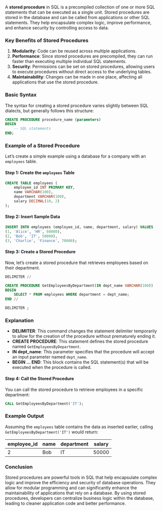A **stored procedure** in SQL is a precompiled collection of one or more SQL statements that can be executed as a single unit. Stored procedures are stored in the database and can be called from applications or other SQL statements. They help encapsulate complex logic, improve performance, and enhance security by controlling access to data.

### Key Benefits of Stored Procedures

1. **Modularity**: Code can be reused across multiple applications.
2. **Performance**: Since stored procedures are precompiled, they can run faster than executing multiple individual SQL statements.
3. **Security**: Permissions can be set on stored procedures, allowing users to execute procedures without direct access to the underlying tables.
4. **Maintainability**: Changes can be made in one place, affecting all applications that use the stored procedure.

### Basic Syntax

The syntax for creating a stored procedure varies slightly between SQL dialects, but generally follows this structure:

```sql
CREATE PROCEDURE procedure_name (parameters)
BEGIN
    -- SQL statements
END;
```

### Example of a Stored Procedure

Let’s create a simple example using a database for a company with an `employees` table.

#### Step 1: Create the `employees` Table

```sql
CREATE TABLE employees (
    employee_id INT PRIMARY KEY,
    name VARCHAR(100),
    department VARCHAR(100),
    salary DECIMAL(10, 2)
);
```

#### Step 2: Insert Sample Data

```sql
INSERT INTO employees (employee_id, name, department, salary) VALUES
(1, 'Alice', 'HR', 60000),
(2, 'Bob', 'IT', 50000),
(3, 'Charlie', 'Finance', 70000);
```

#### Step 3: Create a Stored Procedure

Now, let’s create a stored procedure that retrieves employees based on their department.

```sql
DELIMITER //

CREATE PROCEDURE GetEmployeesByDepartment(IN dept_name VARCHAR(100))
BEGIN
    SELECT * FROM employees WHERE department = dept_name;
END //

DELIMITER ;
```

### Explanation

- **DELIMITER**: This command changes the statement delimiter temporarily to allow for the creation of the procedure without prematurely ending it.
- **CREATE PROCEDURE**: This statement defines the stored procedure named `GetEmployeesByDepartment`.
- **IN dept_name**: This parameter specifies that the procedure will accept an input parameter named `dept_name`.
- **BEGIN ... END**: This block contains the SQL statement(s) that will be executed when the procedure is called.

#### Step 4: Call the Stored Procedure

You can call the stored procedure to retrieve employees in a specific department:

```sql
CALL GetEmployeesByDepartment('IT');
```

### Example Output

Assuming the `employees` table contains the data as inserted earlier, calling `GetEmployeesByDepartment('IT')` would return:

| employee_id | name | department | salary |
|-------------|------|------------|--------|
| 2           | Bob  | IT         | 50000  |

### Conclusion

Stored procedures are powerful tools in SQL that help encapsulate complex logic and improve the efficiency and security of database operations. They allow for modular programming and can significantly enhance the maintainability of applications that rely on a database. By using stored procedures, developers can centralize business logic within the database, leading to cleaner application code and better performance.
